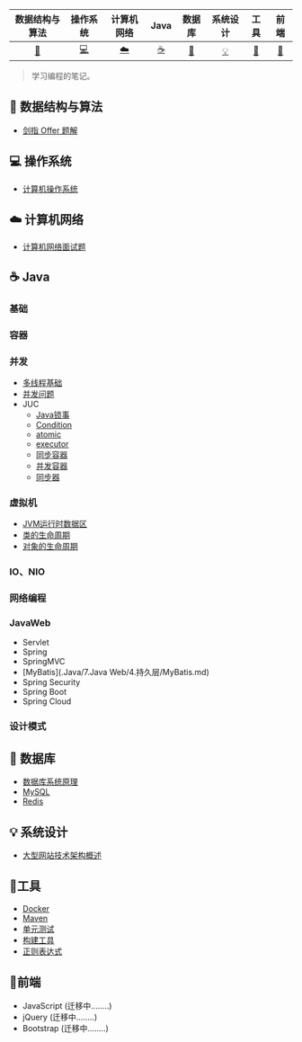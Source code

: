 |           数据结构与算法           |  操作系统  | 计算机网络 |   Java   |    数据库     | 系统设计 |   工具   |   前端   |
| :--------------------------------: | :--------: | :--------: | :------: | :-----------: | :------: | :------: | :------: |
| [:rocket:](#rocket-数据结构与算法) | [:computer:](#computer-操作系统) |  [:cloud:](#cloud-计算机网络)   | [:coffee:](#coffee-Java) | [:floppy_disk:](#floppy_disk-数据库) |  [:bulb:](#bulb-系统设计)  | [:hammer:](#hammer-工具) | [:art:](#art-前端)​ |

>   学习编程的笔记。

## :rocket: ​数据结构与算法

- [剑指 Offer 题解](https://github.com/CyC2018/CS-Notes/blob/master/docs/notes/剑指%20offer%20题解.md)  

## :computer: 操作系统

- [计算机操作系统](https://github.com/CyC2018/CS-Notes/blob/master/docs/notes/计算机操作系统.md)  

## :cloud: 计算机网络 

-   [计算机网络面试题](./计算机网络/计算机网络面试题.md)

## :coffee: Java

### 基础

### 容器

### 并发

- [多线程基础](./Java/3.Java并发/1.多线程基础.md)
- [并发问题](./Java/3.Java并发/2.并发问题.md)
- JUC
  - [Java锁事](./Java/3.Java并发/3.Java锁事.pdf)
  - [Condition](./Java/3.Java并发/4.Condition.md)
  - [atomic](./Java/3.Java并发/5.atomic.md)
  - [executor](./Java/3.Java并发/6.executor.md)
  - [同步容器](./Java/3.Java并发/7.同步容器.md)
  - [并发容器](./Java/3.Java并发/8.并发容器.md)
  - [同步器](./Java/3.Java并发/9.同步器.md)

### 虚拟机

- [JVM运行时数据区](./Java/4.Java虚拟机/1.JVM运行时数据区.md)
- [类的生命周期](./Java/4.Java虚拟机/2.类的生命周期.md)
- [对象的生命周期](./Java/4.Java虚拟机/3.对象的生命周期.md)

### IO、NIO



### 网络编程

### JavaWeb

- Servlet
- Spring
- SpringMVC
- [MyBatis](.Java/7.Java Web/4.持久层/MyBatis.md)
- Spring Security
- Spring Boot
- Spring Cloud

### 设计模式



## :floppy_disk: 数据库 

-   [数据库系统原理](https://github.com/CyC2018/CS-Notes/blob/master/docs/notes/数据库系统原理.md)
-   [MySQL](./数据库/MySQL/readme.md)
-   [Redis](./数据库/Redis/1.Redis基础.md)

## :bulb: 系统设计 

- [大型网站技术架构概述](,/系统设计/大型网站架构概述.md)

## :hammer: ​工具 

- [Docker](./工具/Docker/1.Docker基本使用.md)
- [Maven](./工具/Maven/Maven.md)
- [单元测试](./工具/单元测试.md)
- [构建工具](https://github.com/CyC2018/CS-Notes/blob/master/docs/notes/构建工具.md)
- [正则表达式](https://github.com/CyC2018/CS-Notes)

## :art:前端

-   JavaScript (迁移中........)
-   jQuery (迁移中........)
-   Bootstrap (迁移中........)